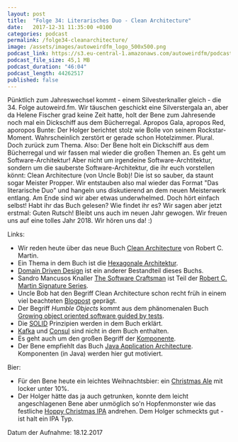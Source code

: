 ```yaml
---
layout: post
title:  "Folge 34: Literarisches Duo - Clean Architecture"
date:   2017-12-31 11:35:00 +0100
categories: podcast
permalink: /folge34-cleanarchitecture/
image: /assets/images/autoweirdfm_logo_500x500.png
podcast_link: https://s3.eu-central-1.amazonaws.com/autoweirdfm/podcasts/folge-34-clean-architecture.mp3
podcast_file_size: 45,1 MB
podcast_duration: "46:04"
podcast_length: 44262517
published: false
---
```

Pünktlich zum Jahreswechsel kommt - einem Silvesterknaller gleich - die 34. Folge autoweird.fm.
Wir täuschen geschickt eine Silverstergala an, aber da Helene Fischer grad keine Zeit hatte, holt der Bene zum Jahresende noch mal ein Dickschiff aus dem Bücherregal. Apropos Gala, apropos Red, aporopos Bunte: Der Holger berichtet stolz wie Bolle von seinem Rockstar-Moment. Wahrscheinlich zerstört er gerade schon Hotelzimmer. Plural. 
Doch zurück zum Thema. Also: Der Bene holt ein Dickschiff aus dem Bücherregal und wir fassen mal wieder die großen Themen an. Es geht um Software-Architektur! Aber nicht um irgendeine Software-Archtitektur, sondern um die sauberste Software-Architektur, die ihr euch vorstellen könnt: Clean Architecture (von Uncle Bob)! Die ist so sauber, da staunt sogar Meister Propper.
Wir entstauben also mal wieder das Format "Das literarische Duo" und hangeln uns diskutierend an dem neuen Meisterwerk entlang. Am Ende sind wir aber etwas underwhelmed. Doch hört einfach selbst! Habt ihr das Buch gelesen? Wie findet ihr es? 
Wir sagen aber jetzt erstmal: Guten Rutsch! Bleibt uns auch im neuen Jahr gewogen. Wir freuen uns auf eine tolles Jahr 2018. Wir hören uns da! :)

Links:
- Wir reden heute über das neue Buch [Clean Architecture](https://www.amazon.de/dp/B075LRM681/ref=dp-kindle-redirect?_encoding=UTF8&btkr=1) von Robert C. Martin.
- Ein Thema in dem Buch ist die [Hexagonale Architektur](http://alistair.cockburn.us/Hexagonal+architecture).
- [Domain Driven Design](https://de.wikipedia.org/wiki/Domain-driven_Design) ist ein anderer Bestandteil dieses Buchs. 
- Sandro Mancusos Knaller [The Software Craftsman](https://www.amazon.de/dp/B00QXAGIDO/ref=dp-kindle-redirect?_encoding=UTF8&btkr=1) ist Teil der [Robert C. Martin Signature Series](http://www.informit.com/imprint/series_detail.aspx?st=61246).
- Uncle Bob hat den Begriff Clean Architecture schon recht früh in einem viel beachteten [Blogpost](https://8thlight.com/blog/uncle-bob/2012/08/13/the-clean-architecture.html) geprägt.
- Der Begriff *Humble Objects* kommt aus dem phänomenalen Buch [Growing object oriented software guided by tests](https://www.amazon.de/dp/B002TIOYVW/ref=dp-kindle-redirect?_encoding=UTF8&btkr=1).
- Die [SOLID](https://en.wikipedia.org/wiki/SOLID_(object-oriented_design)) Prinzipien werden in dem Buch erklärt.
- [Kafka](https://kafka.apache.org/) und [Consul](https://www.consul.io/) sind nicht in dem Buch enthalten.
- Es geht auch um den großen Begriff der [Komponente](https://de.wikipedia.org/wiki/Komponente_(Software)).
- Der Bene empfiehlt das Buch [Java Application Architecture](https://www.amazon.com/Java-Application-Architecture-Modularity-Patterns/dp/0321247132). Komponenten (in Java) werden hier gut motiviert.


Bier:
- Für den Bene heute ein leichtes Weihnachtsbier: ein [Christmas Ale](https://untappd.com/b/the-white-hag-irish-brewing-company-yule-christmas-ale/906576) mit locker unter 10%.
- Der Holger hätte das ja auch getrunken, konnte dem leicht angeschlagenen Bene aber unmöglich so'n Hopfenmonster wie das festliche [Hoppy Christmas IPA](https://untappd.com/b/brewdog-hoppy-christmas/245413) andrehen. Dem Holger schmeckts gut - ist halt ein IPA Typ.

Datum der Aufnahme: 18.12.2017
